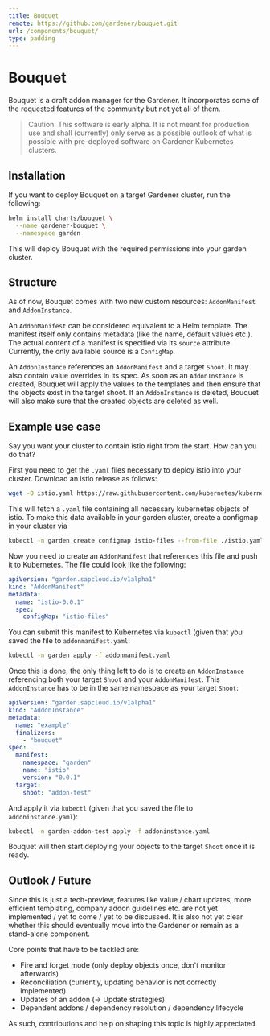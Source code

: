 ```yaml
---
title: Bouquet
remote: https://github.com/gardener/bouquet.git
url: /components/bouquet/
type: padding
---
```

# Bouquet

Bouquet is a draft addon manager for the Gardener.
It incorporates some of the requested features of the community but not
yet all of them.

> Caution: This software is early alpha. It is not meant for production use
> and shall (currently) only serve as a possible outlook of what is possible
> with pre-deployed software on Gardener Kubernetes clusters.

## Installation

If you want to deploy Bouquet on a target Gardener cluster, run the following:

```bash
helm install charts/bouquet \
  --name gardener-bouquet \
  --namespace garden
```

This will deploy Bouquet with the required permissions into your garden
cluster.

## Structure

As of now, Bouquet comes with two new custom resources: `AddonManifest` and
`AddonInstance`.

An `AddonManifest` can be considered equivalent to a Helm template. The
manifest itself only contains metadata (like the name, default values etc.).
The actual content of a manifest is specified via its `source` attribute.
Currently, the only available source is a `ConfigMap`.

An `AddonInstance` references an `AddonManifest` and a target `Shoot`. It
may also contain value overrides in its spec. As soon as an `AddonInstance`
is created, Bouquet will apply the values to the templates and then ensure
that the objects exist in the target shoot.
If an `AddonInstance` is deleted, Bouquet will also make sure that the
created objects are deleted as well.

## Example use case

Say you want your cluster to contain istio right from the start. How can you
do that?

First you need to get the `.yaml` files necessary to deploy istio into your
cluster. Download an istio release as follows:

```bash
wget -O istio.yaml https://raw.githubusercontent.com/kubernetes/kubernetes/master/cluster/addons/istio/noauth/istio.yaml
```

This will fetch a `.yaml` file containing all necessary kubernetes objects
of istio. To make this data available in your garden cluster, create a
configmap in your cluster via

```bash
kubectl -n garden create configmap istio-files --from-file ./istio.yaml
```

Now you need to create an `AddonManifest` that references this file and push
it to Kubernetes. The file could look like the following:

```yaml
apiVersion: "garden.sapcloud.io/v1alpha1"
kind: "AddonManifest"
metadata:
  name: "istio-0.0.1"
  spec:
    configMap: "istio-files"
```

You can submit this manifest to Kubernetes via `kubectl` (given that you saved
the file to `addonmanifest.yaml`:

```bash
kubectl -n garden apply -f addonmanifest.yaml
```

Once this is done, the only thing left to do is to create an `AddonInstance`
referencing both your target `Shoot` and your `AddonManifest`. This
`AddonInstance` has to be in the same namespace as your target `Shoot`:

```yaml
apiVersion: "garden.sapcloud.io/v1alpha1"
kind: "AddonInstance"
metadata:
  name: "example"
  finalizers:
    - "bouquet"
spec:
  manifest:
    namespace: "garden"
    name: "istio"
    version: "0.0.1"
  target:
    shoot: "addon-test"
```

And apply it via `kubectl` (given that you saved the file to
`addoninstance.yaml`):

```bash
kubectl -n garden-addon-test apply -f addoninstance.yaml
```

Bouquet will then start deploying your objects to the target `Shoot` once
it is ready.

## Outlook / Future

Since this is just a tech-preview, features like value / chart updates, more
efficient templating, company addon guidelines etc. are not yet implemented /
yet to come / yet to be discussed. It is also not yet clear whether this
should eventually move into the Gardener or remain as a stand-alone component.

Core points that have to be tackled are:
* Fire and forget mode (only deploy objects once, don't monitor afterwards)
* Reconciliation (currently, updating behavior is not correctly implemented)
* Updates of an addon (-> Update strategies)
* Dependent addons / dependency resolution / dependency lifecycle

As such, contributions and help on shaping this topic is highly appreciated.

